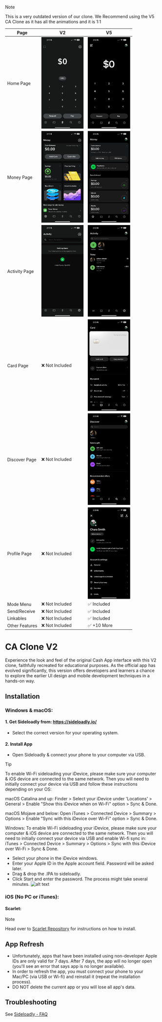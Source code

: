 > [!NOTE]  
> This is a very outdated version of our clone. We Recommend using the V5 CA Clone as it has all the animations and it is 1:1

| Page | V2 | V5 |
| ------------- | ------------- | ------------- |
| Home Page  | <img src="IMG_7927.PNG" alt="App Screenshot" height="300"/> | <img src="IMG_7930.PNG" alt="App Screenshot" height="300"/>  |
| Money Page  | <img src="IMG_7928.PNG" alt="App Screenshot" height="300"/>  | <img src="IMG_7931.PNG" alt="App Screenshot" height="300"/>  |
| Activity Page  | <img src="IMG_7929.PNG" alt="App Screenshot" height="300"/>  | <img src="IMG_7932.PNG" alt="App Screenshot" height="300"/>  |
| Card Page  | ❌ Not Included   | <img src="IMG_7934.PNG" alt="App Screenshot" height="300"/>  |
| Discover Page  | ❌ Not Included  | <img src="IMG_7933.PNG" alt="App Screenshot" height="300"/>  |
| Profile Page  | ❌ Not Included  | <img src="IMG_0D4E7DCDA1EE-1.jpeg" alt="App Screenshot" height="300"/>  |
| Mode Menu  | ❌ Not Included  | ✅ Included |
| Send/Receive  | ❌ Not Included  | ✅ Included  |
| Linkables | ❌ Not Included  | ✅ Included  |
| Other Features | ❌ Not Included  | ✅ +10 More  |

# CA Clone V2

Experience the look and feel of the original Cash App interface with this V2 clone, faithfully recreated for educational purposes. As the official app has evolved significantly, this version offers developers and learners a chance to explore the earlier UI design and mobile development techniques in a hands-on way.

## Installation

### Windows & macOS:

#### 1. Get Sideloadly from: https://sideloadly.io/
- Select the correct version for your operating system.

#### 2. Install App

- Open Sideloadly & connect your phone to your computer via USB.
> [!TIP]
> To enable Wi-Fi sideloading your iDevice, please make sure your computer & iOS device are connected to the same network. Then you will need to initially connect your device via USB and follow these instructions depending on your OS:
> 
> macOS Catalina and up: Finder > Select your iDevice under 'Locations' > General > Enable "Show this iDevice when on Wi-Fi" option > Sync & Done.
>
> macOS Mojave and below: Open iTunes > Connected Device > Summary > Options > Enable "Sync with this iDevice over Wi-Fi" option > Sync & Done.
>
> Windows: To enable Wi-Fi sideloading your iDevice, please make sure your computer & iOS device are connected to the same network. Then you will need to initially connect your device via USB and enable Wi-fi sync in: iTunes > Connected Device > Summary > Options > Sync with this iDevice over Wi-Fi > Sync & Done.
- Select your phone in the iDevice windows.
- Enter your Apple ID in the Apple account field. Password will be asked later.
- Drag & drop the .IPA to sideloadly.
- Click Start and enter the password. The process might take several minutes.
![alt text](https://sideloadly.io/screenshots/sideloadlymacosapplesilicon.png "Sideloadly")

### iOS (No PC or iTunes):

#### Scarlet:
> [!NOTE]  
> Head over to
[Scarlet Repository](https://github.com/ScarletApp/Install-Scarlet-iOS?tab=readme-ov-file) for instructions on how to install.

## App Refresh

- Unfortunately, apps that have been installed using non-developer Apple IDs are only valid for 7 days. After 7 days, the app will no longer open (you'll see an error that says app is no longer available).
- In order to refresh the app, you must connect your phone to your Mac/PC (via USB or Wi-fi) and reinstall it (repeat the installation process).
- DO NOT delete the current app or you will lose all app's data.

## Troubleshooting
See [Sideloadly - FAQ](https://sideloadly.io/#faq)
